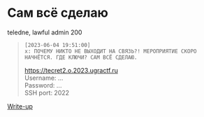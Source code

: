 # Сам всё сделаю

teledne, lawful admin 200

> ```
> [2023-06-04 19:51:00]
> x: ПОЧЕМУ НИКТО НЕ ВЫХОДИТ НА СВЯЗЬ?! МЕРОПРИЯТИЕ СКОРО НАЧНЁТСЯ. ГДЕ КЛЮЧИ? САМ ВСЁ СДЕЛАЮ.
> ```
>
> https://tecret2.o.2023.ugractf.ru  
> Username: ...  
> Password: ...  
> SSH port: 2022

[Write-up](WRITEUP.md)
